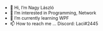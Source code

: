 - 👋 Hi, I’m Nagy László
- 👀 I’m interested in Programming, Network
- 🌱 I’m currently learning WPF
- 📫 How to reach me ... Discord: Laci#2445

<!---
nagylacimchwrt/nagylacimchwrt is a ✨ special ✨ repository because its `README.md` (this file) appears on your GitHub profile.
You can click the Preview link to take a look at your changes.
--->
